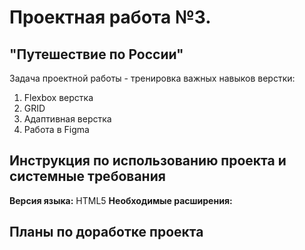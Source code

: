 # Проектная работа №3.
## "Путешествие по России"

Задача проектной работы - тренировка важных навыков верстки: 
1. Flexbox верстка
2. GRID
3. Адаптивная верстка
4. Работа в Figma

## Инструкция по использованию проекта и системные требования
**Версия языка:** HTML5 
**Необходимые расширения:** 

## Планы по доработке проекта
